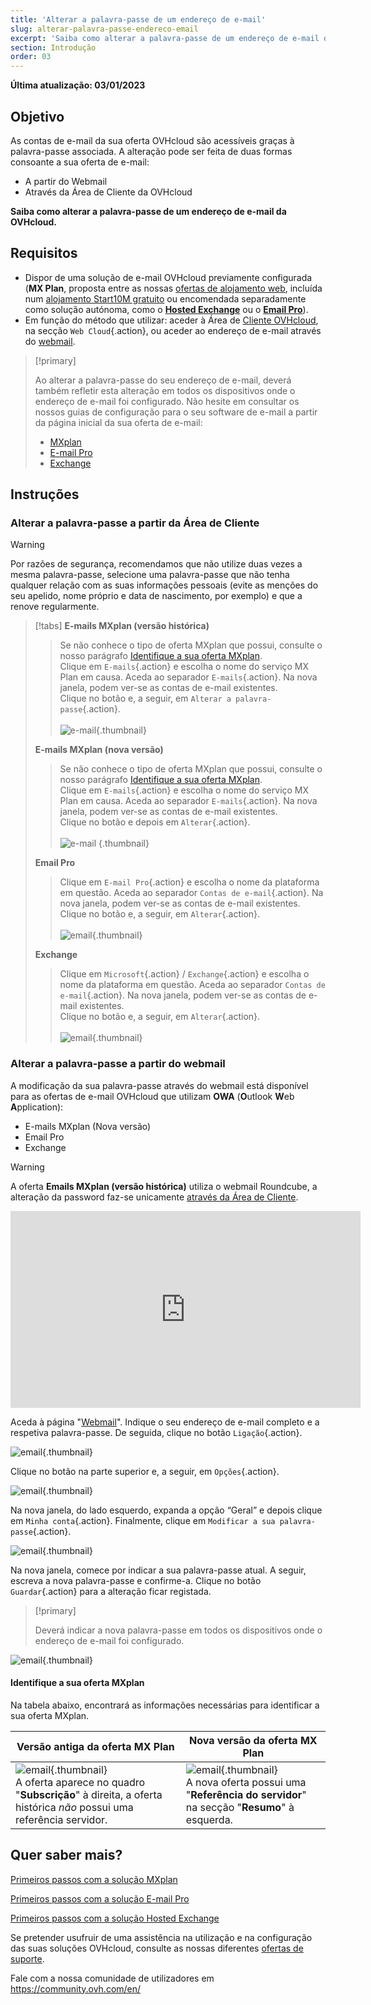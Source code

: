 ```yaml
---
title: 'Alterar a palavra-passe de um endereço de e-mail'
slug: alterar-palavra-passe-endereco-email
excerpt: 'Saiba como alterar a palavra-passe de um endereço de e-mail da OVHcloud'
section: Introdução
order: 03
---
```


**Última atualização: 03/01/2023**

## Objetivo

As contas de e-mail da sua oferta OVHcloud são acessíveis graças à palavra-passe associada. A alteração pode ser feita de duas formas consoante a sua oferta de e-mail:

- A partir do Webmail
- Através da Área de Cliente da OVHcloud

**Saiba como alterar a palavra-passe de um endereço de e-mail da OVHcloud.**

## Requisitos

- Dispor de uma solução de e-mail OVHcloud previamente configurada (**MX Plan**, proposta entre as nossas [ofertas de alojamento web](https://www.ovhcloud.com/pt/web-hosting/), incluída num [alojamento Start10M gratuito](https://www.ovhcloud.com/pt/domains/free-web-hosting/) ou encomendada separadamente como solução autónoma, como o [**Hosted Exchange**](https://www.ovhcloud.com/pt/emails/hosted-exchange/) ou o [**Email Pro**](https://www.ovhcloud.com/pt/emails/email-pro/)).
- Em função do método que utilizar: aceder à Área de [Cliente OVHcloud](https://www.ovh.com/auth/?action=gotomanager&from=https://www.ovh.pt/&ovhSubsidiary=pt), na secção `Web Cloud`{.action}, ou aceder ao endereço de e-mail através do [webmail](https://www.ovhcloud.com/pt/mail/).

> [!primary]
>
> Ao alterar a palavra-passe do seu endereço de e-mail, deverá também refletir esta alteração em todos os dispositivos onde o endereço de e-mail foi configurado. Não hesite em consultar os nossos guias de configuração para o seu software de e-mail a partir da página inicial da sua oferta de e-mail:
>
> - [MXplan](https://docs.ovh.com/pt/emails/)
> - [E-mail Pro](https://docs.ovh.com/pt/emails-pro/)
> - [Exchange](https://docs.ovh.com/pt/microsoft-collaborative-solutions/)
>

## Instruções

### Alterar a palavra-passe a partir da Área de Cliente <a name="controlpanel"></a>

> [!warning]
> Por razões de segurança, recomendamos que não utilize duas vezes a mesma palavra-passe, selecione uma palavra-passe que não tenha qualquer relação com as suas informações pessoais (evite as menções do seu apelido, nome próprio e data de nascimento, por exemplo) e que a renove regularmente.

> [!tabs]
> **E-mails MXplan (versão histórica)**
>>
>> Se não conhece o tipo de oferta MXplan que possui, consulte o nosso parágrafo [Identifique a sua oferta MXplan](#whichmxplan).<br>
>> Clique em `E-mails`{.action} e escolha o nome do serviço MX Plan em causa. Aceda ao separador `E-mails`{.action}. Na nova janela, podem ver-se as contas de e-mail existentes. <br>
>> Clique no botão <i class="icons-elipsis icons-border-rounded icons-masterbrand-blue"></i> e, a seguir, em `Alterar a palavra-passe`{.action}.<br><br>
>>![e-mail](images/email-password-mxplan-legacy01.png){.thumbnail}<br>
>>
> **E-mails MXplan (nova versão)**
>>
>> Se não conhece o tipo de oferta MXplan que possui, consulte o nosso parágrafo [Identifique a sua oferta MXplan](#whichmxplan).<br>
>> Clique em `E-mails`{.action} e escolha o nome do serviço MX Plan em causa. Aceda ao separador `E-mails`{.action}. Na nova janela, podem ver-se as contas de e-mail existentes. <br>
>> Clique no botão <i class="icons-elipsis icons-border-rounded icons-masterbrand-blue"></i> e depois em `Alterar`{.action}.<br><br>
>>![e-mail](images/email-password-mxplan-new01.png) {.thumbnail}<br>
>>
> **Email Pro**
>>
>> Clique em `E-mail Pro`{.action} e escolha o nome da plataforma em questão. Aceda ao separador `Contas de e-mail`{.action}. Na nova janela, podem ver-se as contas de e-mail existentes.<br>
>> Clique no botão <i class="icons-elipsis icons-border-rounded icons-masterbrand-blue"></i> e, a seguir, em `Alterar`{.action}.<br><br>
>>![email](images/email-password-emailpro01.png){.thumbnail}<br>
>>
> **Exchange**
>>
>> Clique em `Microsoft`{.action} / `Exchange`{.action} e escolha o nome da plataforma em questão. Aceda ao separador `Contas de e-mail`{.action}. Na nova janela, podem ver-se as contas de e-mail existentes.<br>
>> Clique no botão <i class="icons-elipsis icons-border-rounded icons-masterbrand-blue"></i> e, a seguir, em `Alterar`{.action}.<br><br>
>>![email](images/email-password-exchange01.png){.thumbnail}<br>
>>

### Alterar a palavra-passe a partir do webmail

A modificação da sua palavra-passe através do webmail está disponível para as ofertas de e-mail OVHcloud que utilizam **OWA** (**O**utlook **W**eb **A**pplication):

- E-mails MXplan (Nova versão)
- Email Pro
- Exchange

> [!warning]
>
> A oferta **Emails MXplan (versão histórica)** utiliza o webmail Roundcube, a alteração da password faz-se unicamente [através da Área de Cliente](#controlpanel).
>

<iframe width="560" height="315" src="https://www.youtube-nocookie.com/embed/msmUN7cLSNI" title="YouTube video player" frameborder="0" allow="accelerometer; autoplay; clipboard-write; encrypted-media; gyroscope; picture-in-picture" allowfullscreen></iframe>

Aceda à página "[Webmail](https://www.ovhcloud.com/pt/mail/)". Indique o seu endereço de e-mail completo e a respetiva palavra-passe. De seguida, clique no botão `Ligação`{.action}. 

![email](images/mxplan-password-new-step2.png){.thumbnail}

Clique no botão <i class="icons-gear-concept icons-masterbrand-blue"></i>na parte superior e, a seguir, em `Opções`{.action}.

![email](images/mxplan-password-new-step3.png){.thumbnail}

Na nova janela, do lado esquerdo, expanda a opção “Geral” e depois clique em `Minha conta`{.action}. Finalmente, clique em `Modificar a sua palavra-passe`{.action}.

![email](images/mxplan-password-new-step4.png){.thumbnail}

Na nova janela, comece por indicar a sua palavra-passe atual. A seguir, escreva a nova palavra-passe e confirme-a. Clique no botão `Guardar`{.action} para a alteração ficar registada.

> [!primary]
>
> Deverá indicar a nova palavra-passe em todos os dispositivos onde o endereço de e-mail foi configurado.
>

![email](images/mxplan-password-new-step5.png){.thumbnail}

#### Identifique a sua oferta MXplan <a name="whichmxplan"></a>

Na tabela abaixo, encontrará as informações necessárias para identificar a sua oferta MXplan.

|Versão antiga da oferta MX Plan|Nova versão da oferta MX Plan|
|---|---|
|![email](images/mxplan-starter-legacy-step1.png){.thumbnail}<br> A oferta aparece no quadro "**Subscrição**" à direita, a oferta histórica *não* possui uma referência servidor.|![email](images/mxplan-starter-new-step1.png){.thumbnail}<br>A nova oferta possui uma "**Referência do servidor**" na secção "**Resumo**" à esquerda.|

## Quer saber mais?

[Primeiros passos com a solução MXplan](https://docs.ovh.com/pt/emails/partilhado_generalidades_e-mail_partilhado_ovh/)

[Primeiros passos com a solução E-mail Pro](https://docs.ovh.com/pt/emails-pro/configuracao-inicial/)

[Primeiros passos com a solução Hosted Exchange](https://docs.ovh.com/pt/microsoft-collaborative-solutions/exchange_20132016_a_primeira_configuracao_do_servico/)

Se pretender usufruir de uma assistência na utilização e na configuração das suas soluções OVHcloud, consulte as nossas diferentes [ofertas de suporte](https://www.ovhcloud.com/pt/support-levels/).

Fale com a nossa comunidade de utilizadores em <https://community.ovh.com/en/>
